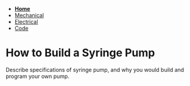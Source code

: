 - **[Home](/Syringe-Pump-Github-Project/index)**
- [Mechanical](/Syringe-Pump-Github-Project/MechanicalAssembly)
- [Electrical](/Syringe-Pump-Github-Project/electrical)
- [Code](/Syringe-Pump-Github-Project/code)

# How to Build a Syringe Pump

Describe specifications of syringe pump, and why you would build and program your own pump. 
